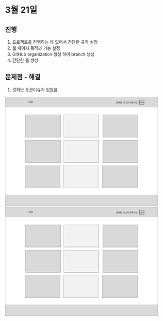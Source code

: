 # 3월 21일

## 진행
1. 프로젝트를 진행하는 데 있어서 간단한 규칙 설정
2. 웹 페이지 목적과 기능 설정
3. GitHub organization 생성 하여 branch 생성
4. 간단한 틀 생성

## 문제점 - 해결
1. 깃허브 토큰이슈가 있었음

<img src="../img/230321.png">
<img src="https://github.com/Dalnim-PJT/Dalnim-Project/blob/main/Develop/img/230321.png">